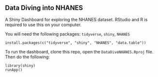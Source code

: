 ## Data Diving into NHANES

A Shiny Dashboard for exploring the NHANES dataset. RStudio and R is required to use this on your computer.

You will need the following packages: `tidyverse`, `shiny`, `NHANES`

```
install.packages(c("tidyverse", "shiny", "NHANES", "data.table"))
```

To run the dashboard, clone this repo, open the `DataDiveNHANES.Rproj` file. Then do the following:

```
library(shiny)
runApp()
```